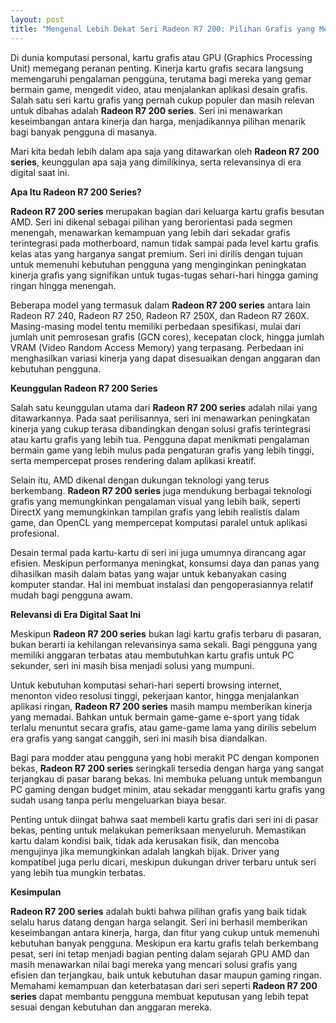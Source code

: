 ```yaml
---
layout: post
title: "Mengenal Lebih Dekat Seri Radeon R7 200: Pilihan Grafis yang Menarik"
---
```


Di dunia komputasi personal, kartu grafis atau GPU (Graphics Processing Unit) memegang peranan penting. Kinerja kartu grafis secara langsung memengaruhi pengalaman pengguna, terutama bagi mereka yang gemar bermain game, mengedit video, atau menjalankan aplikasi desain grafis. Salah satu seri kartu grafis yang pernah cukup populer dan masih relevan untuk dibahas adalah **Radeon R7 200 series**. Seri ini menawarkan keseimbangan antara kinerja dan harga, menjadikannya pilihan menarik bagi banyak pengguna di masanya.

Mari kita bedah lebih dalam apa saja yang ditawarkan oleh **Radeon R7 200 series**, keunggulan apa saja yang dimilikinya, serta relevansinya di era digital saat ini.

**Apa Itu Radeon R7 200 Series?**

**Radeon R7 200 series** merupakan bagian dari keluarga kartu grafis besutan AMD. Seri ini dikenal sebagai pilihan yang berorientasi pada segmen menengah, menawarkan kemampuan yang lebih dari sekadar grafis terintegrasi pada motherboard, namun tidak sampai pada level kartu grafis kelas atas yang harganya sangat premium. Seri ini dirilis dengan tujuan untuk memenuhi kebutuhan pengguna yang menginginkan peningkatan kinerja grafis yang signifikan untuk tugas-tugas sehari-hari hingga gaming ringan hingga menengah.

Beberapa model yang termasuk dalam **Radeon R7 200 series** antara lain Radeon R7 240, Radeon R7 250, Radeon R7 250X, dan Radeon R7 260X. Masing-masing model tentu memiliki perbedaan spesifikasi, mulai dari jumlah unit pemrosesan grafis (GCN cores), kecepatan clock, hingga jumlah VRAM (Video Random Access Memory) yang terpasang. Perbedaan ini menghasilkan variasi kinerja yang dapat disesuaikan dengan anggaran dan kebutuhan pengguna.

**Keunggulan Radeon R7 200 Series**

Salah satu keunggulan utama dari **Radeon R7 200 series** adalah nilai yang ditawarkannya. Pada saat perilisannya, seri ini menawarkan peningkatan kinerja yang cukup terasa dibandingkan dengan solusi grafis terintegrasi atau kartu grafis yang lebih tua. Pengguna dapat menikmati pengalaman bermain game yang lebih mulus pada pengaturan grafis yang lebih tinggi, serta mempercepat proses rendering dalam aplikasi kreatif.

Selain itu, AMD dikenal dengan dukungan teknologi yang terus berkembang. **Radeon R7 200 series** juga mendukung berbagai teknologi grafis yang memungkinkan pengalaman visual yang lebih baik, seperti DirectX yang memungkinkan tampilan grafis yang lebih realistis dalam game, dan OpenCL yang mempercepat komputasi paralel untuk aplikasi profesional.

Desain termal pada kartu-kartu di seri ini juga umumnya dirancang agar efisien. Meskipun performanya meningkat, konsumsi daya dan panas yang dihasilkan masih dalam batas yang wajar untuk kebanyakan casing komputer standar. Hal ini membuat instalasi dan pengoperasiannya relatif mudah bagi pengguna awam.

**Relevansi di Era Digital Saat Ini**

Meskipun **Radeon R7 200 series** bukan lagi kartu grafis terbaru di pasaran, bukan berarti ia kehilangan relevansinya sama sekali. Bagi pengguna yang memiliki anggaran terbatas atau membutuhkan kartu grafis untuk PC sekunder, seri ini masih bisa menjadi solusi yang mumpuni.

Untuk kebutuhan komputasi sehari-hari seperti browsing internet, menonton video resolusi tinggi, pekerjaan kantor, hingga menjalankan aplikasi ringan, **Radeon R7 200 series** masih mampu memberikan kinerja yang memadai. Bahkan untuk bermain game-game e-sport yang tidak terlalu menuntut secara grafis, atau game-game lama yang dirilis sebelum era grafis yang sangat canggih, seri ini masih bisa diandalkan.

Bagi para modder atau pengguna yang hobi merakit PC dengan komponen bekas, **Radeon R7 200 series** seringkali tersedia dengan harga yang sangat terjangkau di pasar barang bekas. Ini membuka peluang untuk membangun PC gaming dengan budget minim, atau sekadar mengganti kartu grafis yang sudah usang tanpa perlu mengeluarkan biaya besar.

Penting untuk diingat bahwa saat membeli kartu grafis dari seri ini di pasar bekas, penting untuk melakukan pemeriksaan menyeluruh. Memastikan kartu dalam kondisi baik, tidak ada kerusakan fisik, dan mencoba mengujinya jika memungkinkan adalah langkah bijak. Driver yang kompatibel juga perlu dicari, meskipun dukungan driver terbaru untuk seri yang lebih tua mungkin terbatas.

**Kesimpulan**

**Radeon R7 200 series** adalah bukti bahwa pilihan grafis yang baik tidak selalu harus datang dengan harga selangit. Seri ini berhasil memberikan keseimbangan antara kinerja, harga, dan fitur yang cukup untuk memenuhi kebutuhan banyak pengguna. Meskipun era kartu grafis telah berkembang pesat, seri ini tetap menjadi bagian penting dalam sejarah GPU AMD dan masih menawarkan nilai bagi mereka yang mencari solusi grafis yang efisien dan terjangkau, baik untuk kebutuhan dasar maupun gaming ringan. Memahami kemampuan dan keterbatasan dari seri seperti **Radeon R7 200 series** dapat membantu pengguna membuat keputusan yang lebih tepat sesuai dengan kebutuhan dan anggaran mereka.
